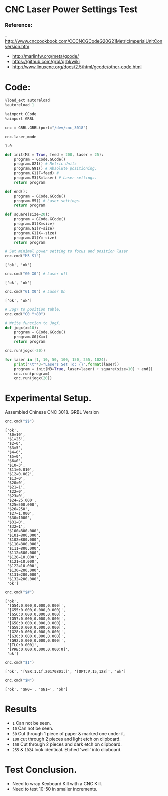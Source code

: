 
# CNC Laser Power Settings Test

### Reference:
-http://www.cnccookbook.com/CCCNCGCodeG20G21MetricImperialUnitConversion.htm
- http://marlinfw.org/meta/gcode/
- https://github.com/grbl/grbl/wiki
- http://www.linuxcnc.org/docs/2.5/html/gcode/other-code.html

# Code:


```python
%load_ext autoreload
%autoreload 1
```


```python
%aimport GCode
%aimport GRBL
```


```python
cnc = GRBL.GRBL(port="/dev/cnc_3018")
```


```python
cnc.laser_mode
```




    1.0




```python
def init(M3 = True, feed = 200, laser = 25):
    program = GCode.GCode()
    program.G21() # Metric Units
    program.G91() # Absolute positioning.
    program.G1(F=feed) #
    program.M3(S=laser) # Laser settings.
    return program
```


```python
def end():
    program = GCode.GCode()
    program.M5() # Laser settings.
    return program
```


```python
def square(size=20):    
    program = GCode.GCode()
    program.G1(X=size)
    program.G1(Y=size)
    program.G1(X=-size)
    program.G1(Y=-size)
    return program
```


```python
# Set minimal power setting to focus and position laser
cnc.cmd("M3 S1")
```




    ['ok', 'ok']




```python
cnc.cmd("G0 X0") # Laser off
```




    ['ok', 'ok']




```python
cnc.cmd("G1 X0") # Laser On
```




    ['ok', 'ok']




```python
# JogY to position table.
cnc.cmd("G0 Y+80")
```


```python
# Write function to JogX.
def jogx(x=10):
    program = GCode.GCode()
    program.G0(X=x)
    return program
```


```python
cnc.run(jogx(-20))
```


```python
for laser in [1, 10, 50, 100, 150, 255, 1024]:
    print("\t"*3+"Lasers Set To: {}".format(laser))
    program = init(M3=True, laser=laser) + square(size=10) + end()
    cnc.run(program)
    cnc.run(jogx(20))
```

# Experimental Setup.

Assembled Chinese CNC 3018.
GRBL Version


```python
cnc.cmd("$$")
```




    ['ok',
     '$0=10',
     '$1=25',
     '$2=0',
     '$3=5',
     '$4=0',
     '$5=0',
     '$6=0',
     '$10=3',
     '$11=0.010',
     '$12=0.002',
     '$13=0',
     '$20=0',
     '$21=1',
     '$22=0',
     '$23=0',
     '$24=25.000',
     '$25=500.000',
     '$26=250',
     '$27=1.000',
     '$30=1000',
     '$31=0',
     '$32=1',
     '$100=800.000',
     '$101=800.000',
     '$102=800.000',
     '$110=800.000',
     '$111=800.000',
     '$112=500.000',
     '$120=10.000',
     '$121=10.000',
     '$122=10.000',
     '$130=200.000',
     '$131=200.000',
     '$132=200.000',
     'ok']




```python
cnc.cmd("$#")
```




    ['ok',
     '[G54:0.000,0.000,0.000]',
     '[G55:0.000,0.000,0.000]',
     '[G56:0.000,0.000,0.000]',
     '[G57:0.000,0.000,0.000]',
     '[G58:0.000,0.000,0.000]',
     '[G59:0.000,0.000,0.000]',
     '[G28:0.000,0.000,0.000]',
     '[G30:0.000,0.000,0.000]',
     '[G92:0.000,0.000,0.000]',
     '[TLO:0.000]',
     '[PRB:0.000,0.000,0.000:0]',
     'ok']




```python
cnc.cmd("$I")
```




    ['ok', '[VER:1.1f.20170801:]', '[OPT:V,15,128]', 'ok']




```python
cnc.cmd("$N")
```




    ['ok', '$N0=', '$N1=', 'ok']



# Results

- ``1`` Can not be seen.
- ``10`` Can not be seen.
- ``50`` Cut through 1 piece of paper & marked one under it.
- ``100`` cut through 2 pieces and light etch on clipboard.
- ``150`` Cut through 2 pieces and dark etch on clipboard.
- ``255`` & ``1024`` look identical. Etched 'well' into clipboard.

# Test Conclusion.

- Need to wrap Keyboard Kill with a CNC Kill.
- Need to test 10-50 in smaller increments.


```python

```
